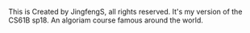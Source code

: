 This is Created by JingfengS, all rights reserved.
It's my version of the CS61B sp18. An algoriam course famous around the world.
